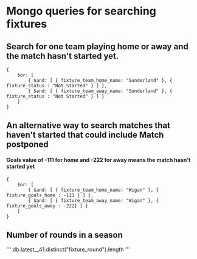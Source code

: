 # Mongo queries for searching fixtures


## Search for one team playing home or away and the match hasn't started yet.
```
{
    $or: [
        { $and: [ { fixture_team_home_name: "Sunderland" }, { fixture_status : "Not Started" } ] },
        { $and: [ { fixture_team_away_name: "Sunderland" }, { fixture_status : "Not Started" } ] }
    ]
}
```
## An alternative way to search matches that haven't started that could include Match postponed
#### Goals value of -111 for home and -222 for away means the match hasn't started yet
```
{
    $or: [
        { $and: [ { fixture_team_home_name: "Wigan" }, { fixture_goals_home : -111 } ] },
        { $and: [ { fixture_team_away_name: "Wigan" }, { fixture_goals_away : -222} ] }
    ]
}
```
## Number of rounds in a season
'''
db.latest__41.distinct("fixture_round").length
'''
